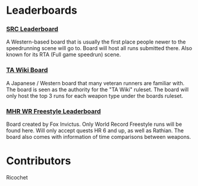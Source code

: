 # Leaderboards
<div class="mt-xl"></div>

### <a class="is-ghost" href="https://www.speedrun.com/mhr" target="_blank">SRC Leaderboard</a>
A Western-based board that is usually the first place people newer to the speedrunning scene will go to. Board will host all runs submitted there. Also known for its RTA (Full game speedrun) scene.

<div class="mt-xl"></div>

### <a class="is-ghost" href="https://mhrise.wiki-db.com/" target="_blank">TA Wiki Board</a>
A Japanese / Western board that many veteran runners are familiar with. The board is seen as the authority for the "TA Wiki" ruleset. The board will only host the top 3 runs for each weapon type under the boards ruleset.

<div class="mt-xl"></div>

### <a class="is-ghost" href="https://docs.google.com/spreadsheets/u/0/d/1KwvlgujvFoTRoG8ONzDdhZbjslZml1x5DZFZ9CXb1jo/htmlview" target="_blank">MHR WR Freestyle Leaderboard</a>
Board created by Fox Invictus. Only World Record Freestyle runs will be found here. Will only accept quests HR 6 and up, as well as Rathian. The board also comes with information of time comparisons between weapons.

# Contributors
Ricochet
